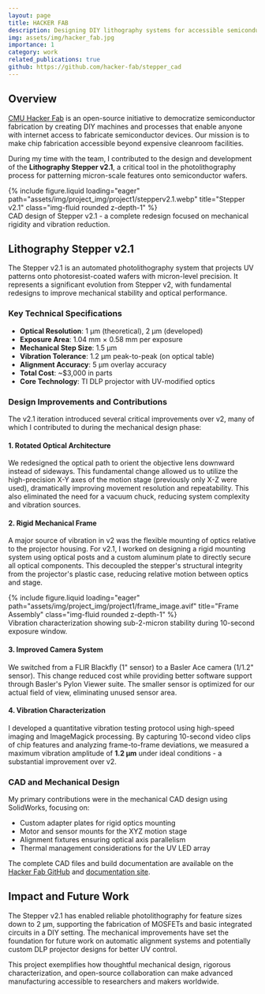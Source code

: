```yaml
---
layout: page
title: HACKER FAB
description: Designing DIY lithography systems for accessible semiconductor fabrication - contributing to Stepper v2.1, a precision optical patterning tool.
img: assets/img/hacker_fab.jpg
importance: 1
category: work
related_publications: true
github: https://github.com/hacker-fab/stepper_cad
---
```


## Overview

[CMU Hacker Fab](https://hackerfab.org/) is an open-source initiative to democratize semiconductor fabrication by creating DIY machines and processes that enable anyone with internet access to fabricate semiconductor devices. Our mission is to make chip fabrication accessible beyond expensive cleanroom facilities.

During my time with the team, I contributed to the design and development of the **Lithography Stepper v2.1**, a critical tool in the photolithography process for patterning micron-scale features onto semiconductor wafers.

<div class="row">
    <div class="col-sm mt-3 mt-md-0">
        {% include figure.liquid loading="eager" path="assets/img/project_img/project1/stepperv2.1.webp" title="Stepper v2.1" class="img-fluid rounded z-depth-1" %}
    </div>
</div>
<div class="caption">
    CAD design of Stepper v2.1 - a complete redesign focused on mechanical rigidity and vibration reduction.
</div>

## Lithography Stepper v2.1

The Stepper v2.1 is an automated photolithography system that projects UV patterns onto photoresist-coated wafers with micron-level precision. It represents a significant evolution from Stepper v2, with fundamental redesigns to improve mechanical stability and optical performance.

### Key Technical Specifications

- **Optical Resolution**: 1 µm (theoretical), 2 µm (developed)
- **Exposure Area**: 1.04 mm × 0.58 mm per exposure
- **Mechanical Step Size**: 1.5 µm
- **Vibration Tolerance**: 1.2 µm peak-to-peak (on optical table)
- **Alignment Accuracy**: 5 µm overlay accuracy
- **Total Cost**: ~$3,000 in parts
- **Core Technology**: TI DLP projector with UV-modified optics

### Design Improvements and Contributions

The v2.1 iteration introduced several critical improvements over v2, many of which I contributed to during the mechanical design phase:

#### 1. **Rotated Optical Architecture**
We redesigned the optical path to orient the objective lens downward instead of sideways. This fundamental change allowed us to utilize the high-precision X-Y axes of the motion stage (previously only X-Z were used), dramatically improving movement resolution and repeatability. This also eliminated the need for a vacuum chuck, reducing system complexity and vibration sources.

#### 2. **Rigid Mechanical Frame**
A major source of vibration in v2 was the flexible mounting of optics relative to the projector housing. For v2.1, I worked on designing a rigid mounting system using optical posts and a custom aluminum plate to directly secure all optical components. This decoupled the stepper's structural integrity from the projector's plastic case, reducing relative motion between optics and stage.

<div class="row">
    <div class="col-sm mt-3 mt-md-0">
        {% include figure.liquid loading="eager" path="assets/img/project_img/project1/frame_image.avif" title="Frame Assembly" class="img-fluid rounded z-depth-1" %}
    </div>
</div>
<div class="caption">
    Vibration characterization showing sub-2-micron stability during 10-second exposure window.
</div>

#### 3. **Improved Camera System**
We switched from a FLIR Blackfly (1" sensor) to a Basler Ace camera (1/1.2" sensor). This change reduced cost while providing better software support through Basler's Pylon Viewer suite. The smaller sensor is optimized for our actual field of view, eliminating unused sensor area.

#### 4. **Vibration Characterization**
I developed a quantitative vibration testing protocol using high-speed imaging and ImageMagick processing. By capturing 10-second video clips of chip features and analyzing frame-to-frame deviations, we measured a maximum vibration amplitude of **1.2 µm** under ideal conditions - a substantial improvement over v2.

### CAD and Mechanical Design

My primary contributions were in the mechanical CAD design using SolidWorks, focusing on:
- Custom adapter plates for rigid optics mounting
- Motor and sensor mounts for the XYZ motion stage
- Alignment fixtures ensuring optical axis parallelism
- Thermal management considerations for the UV LED array

The complete CAD files and build documentation are available on the [Hacker Fab GitHub](https://github.com/hacker-fab/stepper_cad) and [documentation site](https://docs.hackerfab.org/home/fab-toolkit/patterning/lithography-stepper-v2.1).

## Impact and Future Work

The Stepper v2.1 has enabled reliable photolithography for feature sizes down to 2 µm, supporting the fabrication of MOSFETs and basic integrated circuits in a DIY setting. The mechanical improvements have set the foundation for future work on automatic alignment systems and potentially custom DLP projector designs for better UV control.

This project exemplifies how thoughtful mechanical design, rigorous characterization, and open-source collaboration can make advanced manufacturing accessible to researchers and makers worldwide.
